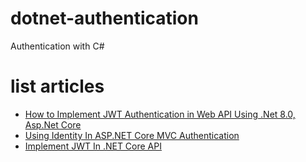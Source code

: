 # dotnet-authentication
Authentication with C#

# list articles
* [How to Implement JWT Authentication in Web API Using .Net 8.0, Asp.Net Core](./JWTAuth/README.md)
* [Using Identity In ASP.NET Core MVC Authentication](./UsingIdentity/README.md)
* [Implement JWT In .NET Core API](./TokenDemo/README.md)